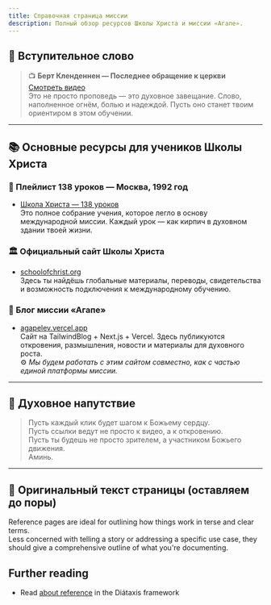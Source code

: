 ```yaml
---
title: Справочная страница миссии
description: Полный обзор ресурсов Школы Христа и миссии «Агапе».
---
```


## 🎥 Вступительное слово

> 📺 **Берт Кленденнен — Последнее обращение к церкви**  
> [Смотреть видео](https://www.youtube.com/watch?v=OwkvylxOGOY)  
> Это не просто проповедь — это духовное завещание. Слово, наполненное огнём, болью и надеждой. Пусть оно станет твоим ориентиром в этом обучении.

---

## 📚 Основные ресурсы для учеников Школы Христа

### 🔗 Плейлист 138 уроков — Москва, 1992 год
- [Школа Христа — 138 уроков](https://www.youtube.com/watch?v=CqXtkPPj__s&list=PLkBM5Bc0xJbnkwX6WCPrwXBpxJb7kd6s9)  
  Это полное собрание учения, которое легло в основу международной миссии. Каждый урок — как кирпич в духовном здании твоей жизни.

### 🏛️ Официальный сайт Школы Христа
- [schoolofchrist.org](https://www.schoolofchrist.org)  
  Здесь ты найдёшь глобальные материалы, переводы, свидетельства и возможность подключения к международному обучению.

### 📝 Блог миссии «Агапе»
- [agapelev.vercel.app](https://agapelev.vercel.app)  
  Сайт на TailwindBlog + Next.js + Vercel. Здесь публикуются откровения, размышления, новости и материалы для духовного роста.  
  ⚙️ *Мы будем работать с этим сайтом совместно, как с частью единой платформы миссии.*

---

## 🙌 Духовное напутствие

> Пусть каждый клик будет шагом к Божьему сердцу.  
> Пусть ссылки ведут не просто к видео, а к откровению.  
> Пусть ты будешь не просто зрителем, а участником Божьего движения.  
> Аминь.

---

## 📘 Оригинальный текст страницы (оставляем до поры)

Reference pages are ideal for outlining how things work in terse and clear terms.  
Less concerned with telling a story or addressing a specific use case, they should give a comprehensive outline of what you're documenting.

## Further reading

- Read [about reference](https://diataxis.fr/reference/) in the Diátaxis framework
